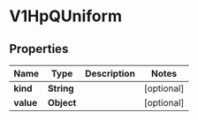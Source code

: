 

# V1HpQUniform


## Properties

| Name | Type | Description | Notes |
|------------ | ------------- | ------------- | -------------|
|**kind** | **String** |  |  [optional] |
|**value** | **Object** |  |  [optional] |



